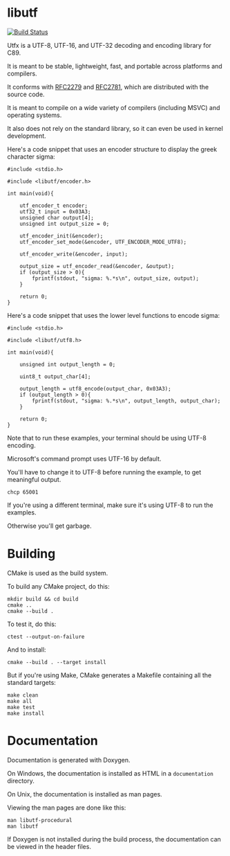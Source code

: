 libutf
======

[![Build Status](https://travis-ci.org/tholberton/libutf.svg?branch=master)](https://travis-ci.org/tholberton/libutf)

Utfx is a UTF-8, UTF-16, and UTF-32 decoding and encoding library for C89.

It is meant to be stable, lightweight, fast, and portable across platforms and compilers.

It conforms with [RFC2279](https://www.ietf.org/rfc/rfc2781.txt) and [RFC2781](https://www.ietf.org/rfc/rfc2279.txt), which are distributed with the source code.

It is meant to compile on a wide variety of compilers (including MSVC) and operating systems.

It also does not rely on the standard library, so it can even be used in kernel development.

Here's a code snippet that uses an encoder structure to display the greek character sigma:

```
#include <stdio.h>

#include <libutf/encoder.h>

int main(void){

	utf_encoder_t encoder;
	utf32_t input = 0x03A3;
	unsigned char output[4];
	unsigned int output_size = 0;

	utf_encoder_init(&encoder);
	utf_encoder_set_mode(&encoder, UTF_ENCODER_MODE_UTF8);

	utf_encoder_write(&encoder, input);

	output_size = utf_encoder_read(&encoder, &output);
	if (output_size > 0){
		fprintf(stdout, "sigma: %.*s\n", output_size, output);
	}

	return 0;
}
```

Here's a code snippet that uses the lower level functions to encode sigma:

```
#include <stdio.h>

#include <libutf/utf8.h>

int main(void){

	unsigned int output_length = 0;

	uint8_t output_char[4];

	output_length = utf8_encode(output_char, 0x03A3);
	if (output_length > 0){
		fprintf(stdout, "sigma: %.*s\n", output_length, output_char);
	}

	return 0;
}
```

Note that to run these examples, your terminal should be using UTF-8 encoding.

Microsoft's command prompt uses UTF-16 by default.

You'll have to change it to UTF-8 before running the example, to get meaningful output.

```
chcp 65001
```

If you're using a different terminal, make sure it's using UTF-8 to run the examples.

Otherwise you'll get garbage.

# Building

CMake is used as the build system.

To build any CMake project, do this:

```
mkdir build && cd build
cmake ..
cmake --build .
```

To test it, do this:

```
ctest --output-on-failure
```

And to install:

```
cmake --build . --target install
```

But if you're using Make, CMake generates a Makefile containing all the standard targets:

```
make clean
make all
make test
make install
```

# Documentation

Documentation is generated with Doxygen.

On Windows, the documentation is installed as HTML in a `documentation` directory.

On Unix, the documentation is installed as man pages.

Viewing the man pages are done like this:

```
man libutf-procedural
man libutf
```

If Doxygen is not installed during the build process, the documentation can be viewed in the header files.

